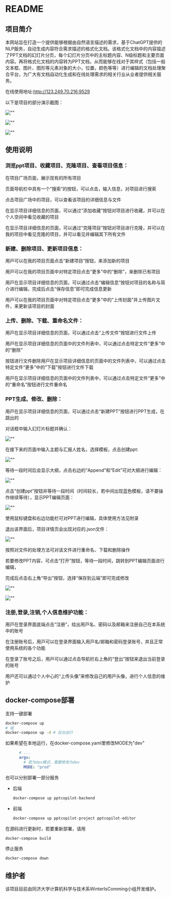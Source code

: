 # README

## 项⽬简介

本⽹站旨在打造⼀个提供能够根据由⾃然语⾔描述的需求，基于ChatGPT提供的NLP服务，⾃动⽣成内容符合需求描述的格式化⽂档。该格式化⽂档中的内容描述了PPT⽂档的幻灯⽚分⻚，每个幻灯⽚分⻚中的主标题内容、N级标题和主要⻚⾯内容。再将格式化⽂档的内容转为PPT⽂档，从⽽能够在线对于其样式（包括⼀般⽂本框、图⽚、图形等元素对象的⼤⼩，位置，颜⾊等等）进⾏编辑的⽂档处理聚合平台，为⼴⼤有⽂档⾃动化⽣成和在线处理需求的相关⾏业从业者提供相关服务。

在线使用地址:http://123.249.70.216:9529

以下是项⽬的部分演⽰截图：

![""](https://raw.githubusercontent.com/hughdazz/PPTCopilot/master/.image/start.png)

![""](https://raw.githubusercontent.com/hughdazz/PPTCopilot/master/.image/ground.png)

![""](https://raw.githubusercontent.com/hughdazz/PPTCopilot/master/.image/yanshi.png)

## 使⽤说明

### 浏览ppt项⽬、收藏项⽬、克隆项⽬、查看项⽬信息：

在项⽬⼴场⻚⾯，展⽰现有的所有项⽬

⻚⾯导航栏中具有⼀个“搜索”的按钮，可以点击，输⼊信息，对项⽬进⾏搜索

点击项⽬⼴场中的项⽬，可以查看该项⽬的详细信息与⽂件

在显⽰项⽬详细信息的⻚⾯，可以通过“添加收藏”按钮对项⽬进⾏收藏，并可以在个⼈空间中看⻅收藏的项⽬

在显⽰项⽬详细信息的⻚⾯，可以通过“克隆项⽬”按钮对项⽬进⾏克隆，并可以在我的项⽬中看⻅克隆的项⽬，并可以看⻅并编辑其下所有⽂件

### 新建、删除项⽬、更新项⽬信息：

⽤⼾可以在我的项⽬⻚⾯点击“新建项⽬”按钮，来添加新的项⽬

⽤⼾可以在我的项⽬⻚⾯中对特定项⽬点击“更多”中的“删除”，来删除已有项⽬

⽤⼾在显⽰项⽬详细信息的⻚⾯，可以通过点击“编辑信息”按钮对项⽬的名称与简介进⾏编辑，完成后点击“保存信息”即可完成信息更新

⽤⼾可以在我的项⽬⻚⾯中对特定项⽬点击“更多”中的“上传封⾯”并上传图⽚⽂件，来更新该项⽬的封⾯

### 上传、删除、下载、重命名⽂件：

⽤⼾在显⽰项⽬详细信息的⻚⾯，可以通过点击“上传⽂件”按钮进⾏⽂件上传

⽤⼾在显⽰项⽬详细信息的⻚⾯中的⽂件列表中，可以通过点击特定⽂件“更多”中的“删除”

按钮进⾏⽂件删除⽤⼾在显⽰项⽬详细信息的⻚⾯中的⽂件列表中，可以通过点击特定⽂件“更多”中的“下载”按钮进⾏⽂件下载

⽤⼾在显⽰项⽬详细信息的⻚⾯中的⽂件列表中，可以通过点击特定⽂件“更多”中的“重命名”按钮进⾏⽂件重命名

### PPT⽣成、修改、删除：

⽤⼾在显⽰项⽬详细信息的⻚⾯，可以通过点击“新建PPT”按钮进⾏PPT⽣成，在跳出的

对话框中输⼊幻灯⽚标题并确认：

![""](https://raw.githubusercontent.com/hughdazz/PPTCopilot/master/.image/confirm.png)

在接下来的⻚⾯中输⼊主题与汇报⼈姓名，选择模板，点击创建ppt:

![""](https://raw.githubusercontent.com/hughdazz/PPTCopilot/master/.image/template.png)

等待⼀段时间后会显⽰⼤纲，点击右边的“Append”和“Edit”可对⼤纲进⾏编辑：

![""](https://raw.githubusercontent.com/hughdazz/PPTCopilot/master/.image/outline.png)

点击“创建ppt”按钮并等待⼀段时间（时间较⻓，若中间出现蓝⾊模板，请不要操作继续等待），显⽰PPT编辑⻚⾯：

![""](https://raw.githubusercontent.com/hughdazz/PPTCopilot/master/.image/ppt.png)

使⽤⿏标键盘和右边功能栏可对PPT进⾏编辑，具体使⽤⽅法⻅附录

退出该界⾯后，项⽬详情⻚会出现对应的.json⽂件：

![""](https://raw.githubusercontent.com/hughdazz/PPTCopilot/master/.image/file.png)

按照对⽂件的处理⽅法可对该⽂件进⾏重命名、下载和删除操作

若要修改PPT内容，可点击“打开”按钮，等待⼀段时间，跳转到PPT编辑⻚⾯进⾏编辑，

完成后点击右上⻆“导出”按钮，选择“保存到云端”即可完成修改

![""](https://raw.githubusercontent.com/hughdazz/PPTCopilot/master/.image/store.png)

![""](https://raw.githubusercontent.com/hughdazz/PPTCopilot/master/.image/export.png)

### 注册,登录,注销,个⼈信息维护功能：

⽤⼾在登录界⾯底端点击“注册”，给出⽤⼾名、密码以及邮箱来注册⾃⼰在本系统中的账号

在注册账号后，⽤⼾可以在登录界⾯输⼊⽤⼾名/邮箱和密码登录账号，并且正常使⽤系统的各个功能

在登录了账号之后，⽤⼾可以通过点击导航栏右上⻆的“登出”按钮来退出当前登录的账号

⽤⼾还可以通过个⼈中⼼的“上传头像”来修改⾃⼰的⽤⼾头像，进⾏个⼈信息的维护

## docker-compose部署

支持一键部署

```bash
docker-compose up
# 或
docker-compose up -d # 后台运行
```

如果希望在本地运行，在docker-compose.yaml里修改MODE为"dev"

```yaml
      # ...
      args:
        # 若为dev模式，需要修改为dev
        MODE: "prod"
```

也可以分别部署一部分服务

- 后端

  ```bash
  docker-compose up pptcopilot-backend
  ```

- 前端

  ```bash
  docker-compose up pptcopilot-project pptcopilot-editor
  ```

在源码进行更新时，若要重新部署，请用

```bash
docker-compose build
```

停止服务

```bash
docker-compose down
```

## 维护者

该项⽬⽬前由同济⼤学计算机科学与技术系WinterIsComming⼩组开发维护。
